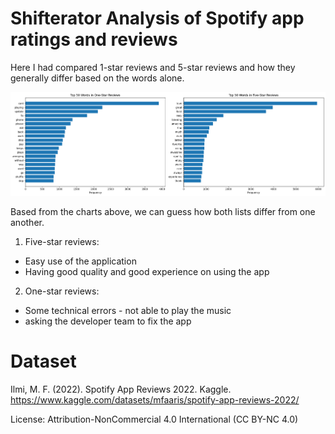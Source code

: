 # Shifterator Analysis of Spotify app ratings and reviews

Here I had compared 1-star reviews and 5-star reviews and how they generally differ based on the words alone.

![Shifterator Chart](https://github.com/rizkyfernanda/P2--Spotify-Review-Analysis/blob/main/graphs/graph%201.png)

Based from the charts above, we can guess how both lists differ from one another.

1. Five-star reviews:
- Easy use of the application
- Having good quality and good experience on using the app

2. One-star reviews:
- Some technical errors - not able to play the music
- asking the developer team to fix the app

# Dataset
Ilmi, M. F. (2022). Spotify App Reviews 2022. Kaggle. https://www.kaggle.com/datasets/mfaaris/spotify-app-reviews-2022/

License: Attribution-NonCommercial 4.0 International (CC BY-NC 4.0)
